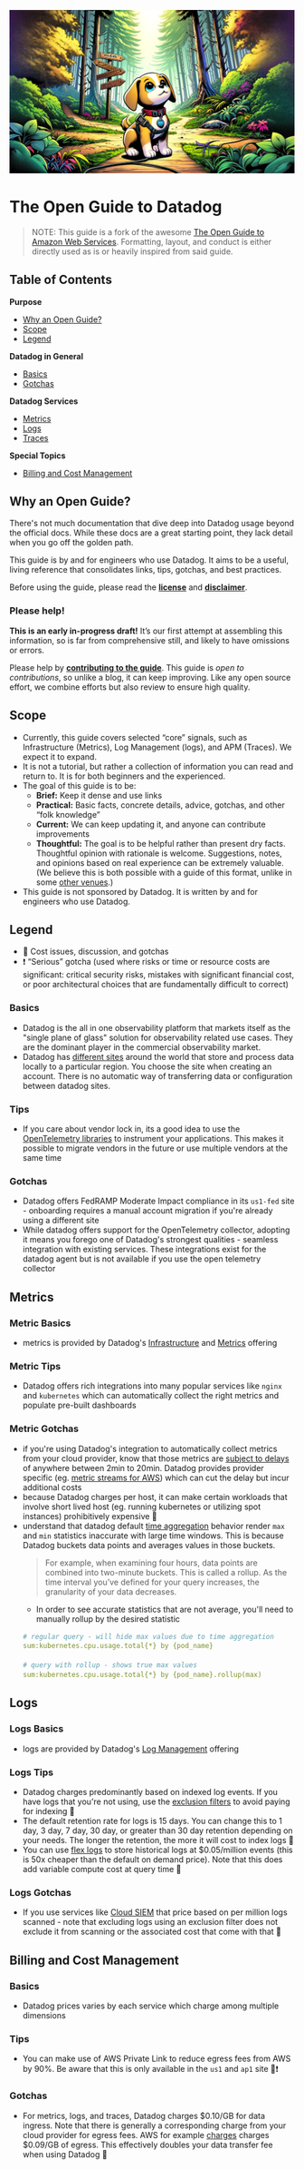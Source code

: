 ![An Open Guide](figures/signpost-crossroads.webp)

The Open Guide to Datadog
=====================================

> NOTE: This guide is a fork of the awesome [The Open Guide to Amazon Web Services](https://github.com/open-guides/og-aws?tab=readme-ov-file#alb-basics). Formatting, layout, and conduct is either directly used as is or heavily inspired from said guide.

Table of Contents
-----------------

**Purpose**
-	[Why an Open Guide?](#why-an-open-guide)
-	[Scope](#scope)
-	[Legend](#legend)

**Datadog in General**
- [Basics](#basics)
- [Gotchas](#gotchas)

**Datadog Services**
- [Metrics](#metrics)
- [Logs](#logs)
- [Traces](#traces)

**Special Topics**
-	[Billing and Cost Management](#billing-and-cost-management)

Why an Open Guide?
------------------

There's not much documentation that dive deep into Datadog usage beyond the official docs. While these docs are a great starting point, they lack detail when you go off the golden path. 

This guide is by and for engineers who use Datadog. It aims to be a useful, living reference that consolidates links, tips, gotchas, and best practices. 

Before using the guide, please read the [**license**](#license) and [**disclaimer**](#disclaimer).


### Please help!
**This is an early in-progress draft!** It’s our first attempt at assembling this information, so is far from comprehensive still, and likely to have omissions or errors.

Please help by [**contributing to the guide**](CONTRIBUTING.md). This guide is *open to contributions*, so unlike a blog, it can keep improving. Like any open source effort, we combine efforts but also review to ensure high quality.


Scope
-----

-	Currently, this guide covers selected “core” signals, such as Infrastructure (Metrics), Log Management (logs), and APM (Traces). We expect it to expand.
-	It is not a tutorial, but rather a collection of information you can read and return to. It is for both beginners and the experienced.
-	The goal of this guide is to be:
	-	**Brief:** Keep it dense and use links
	-	**Practical:** Basic facts, concrete details, advice, gotchas, and other “folk knowledge”
	-	**Current:** We can keep updating it, and anyone can contribute improvements
	-	**Thoughtful:** The goal is to be helpful rather than present dry facts. Thoughtful opinion with rationale is welcome. Suggestions, notes, and opinions based on real experience can be extremely valuable. (We believe this is both possible with a guide of this format, unlike in some [other venues](http://meta.stackexchange.com/questions/201994/is-there-a-place-to-ask-opinion-based-questions).)
-	This guide is not sponsored by Datadog. It is written by and for engineers who use Datadog.

Legend
------
-	💸 Cost issues, discussion, and gotchas
-	❗ “Serious” gotcha (used where risks or time or resource costs are significant: critical security risks, mistakes with significant financial cost, or poor architectural choices that are fundamentally difficult to correct)

### Basics
- Datadog is the all in one observability platform that markets itself as the "single plane of glass" solution for observability related use cases. They are the dominant player in the commercial observability market.
- Datadog has [different sites](https://docs.datadoghq.com/getting_started/site/) around the world that store and process data locally to a particular region. You choose the site when creating an account. There is no automatic way of transferring data or configuration between datadog sites. 

### Tips
- If you care about vendor lock in, its a good idea to use the [OpenTelemetry libraries](https://docs.datadoghq.com/opentelemetry/) to instrument your applications. This makes it possible to migrate vendors in the future or use multiple vendors at the same time

### Gotchas
- Datadog offers FedRAMP Moderate Impact compliance in its `us1-fed` site - onboarding requires a manual account migration if you're already using a different site
- While datadog offers support for the OpenTelemetry collector, adopting it means you forego one of Datadog's strongest qualities - seamless integration with existing services. These integrations exist for the datadog agent but is not available if you use the open telemetry collector


Metrics
---

### Metric Basics
- metrics is provided by Datadog's [Infrastructure](https://docs.datadoghq.com/infrastructure/) and [Metrics](https://docs.datadoghq.com/metrics/) offering

### Metric Tips
- Datadog offers rich integrations into many popular services like `nginx` and `kubernetes` which can automatically collect the right metrics and populate pre-built dashboards

### Metric Gotchas
- if you're using Datadog's integration to automatically collect metrics from your cloud provider, know that those metrics are [subject to delays](https://docs.datadoghq.com/integrations/guide/cloud-metric-delay/) of anywhere between 2min to 20min. Datadog provides provider specific (eg. [metric streams for AWS](https://docs.datadoghq.com/integrations/guide/aws-cloudwatch-metric-streams-with-kinesis-data-firehose/)) which can cut the delay but incur additional costs
- because Datadog charges per host, it can make certain workloads that involve short lived host (eg. running kubernetes or utilizing spot instances) prohibitively expensive  💸 
- understand that datadog default [time aggregation](https://docs.datadoghq.com/metrics/#time-aggregation) behavior render `max` and `min` statistics inaccurate with large time windows. This is because Datadog buckets data points and averages values in those buckets.
	> For example, when examining four hours, data points are combined into two-minute buckets. This is called a rollup. As the time interval you’ve defined for your query increases, the granularity of your data decreases.
	- In order to see accurate statistics that are not average, you'll need to manually rollup by the desired statistic
	```yaml
	# regular query - will hide max values due to time aggregation
	sum:kubernetes.cpu.usage.total{*} by {pod_name}

	# query with rollup - shows true max values
	sum:kubernetes.cpu.usage.total{*} by {pod_name}.rollup(max)
	```

Logs
---

### Logs Basics
- logs are provided by Datadog's [Log Management](https://docs.datadoghq.com/logs/) offering

### Logs Tips
- Datadog charges predominantly based on indexed log events. If you have logs that you're not using, use the [exclusion filters](https://docs.datadoghq.com/logs/log_configuration/indexes#exclusion-filters) to avoid paying for indexing 💸 
- The default retention rate for logs is 15 days. You can change this to 1 day, 3 day, 7 day, 30 day, or greater than 30 day retention depending on your needs. The longer the retention, the more it will cost to index logs 💸
- You can use [flex logs](https://docs.datadoghq.com/logs/log_configuration/flex_logs/) to store historical logs at $0.05/million events (this is 50x cheaper than the default on demand price). Note that this does add variable compute cost at query time  💸

### Logs Gotchas
- If you use services like [Cloud SIEM](https://www.datadoghq.com/pricing/?product=cloud-siem#products) that price based on per million logs scanned - note that excluding logs using an exclusion filter does not exclude it from scanning or the associated cost that come with that 💸


Billing and Cost Management
---------------------------

### Basics
- Datadog prices varies by each service which charge among multiple dimensions

### Tips
- You can make use of AWS Private Link to reduce egress fees from AWS by 90%. Be aware that this is only available in the `us1` and `ap1` site 💸❗ 

### Gotchas
- For metrics, logs, and traces, Datadog charges $0.10/GB for data ingress. Note that there is generally a corresponding charge from your cloud provider for egress fees. AWS for example [charges](https://aws.amazon.com/ec2/pricing/on-demand/) charges $0.09/GB of egress. This effectively doubles your data transfer fee when using Datadog 💸